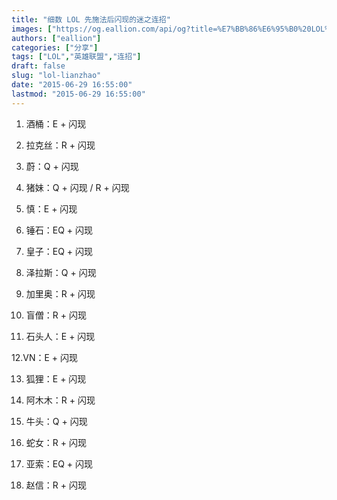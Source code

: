 ```yaml
---
title: "细数 LOL 先施法后闪现的迷之连招"
images: ["https://og.eallion.com/api/og?title=%E7%BB%86%E6%95%B0%20LOL%20%E5%85%88%E6%96%BD%E6%B3%95%E5%90%8E%E9%97%AA%E7%8E%B0%E7%9A%84%E8%BF%B7%E4%B9%8B%E8%BF%9E%E6%8B%9B"]
authors: ["eallion"]
categories: ["分享"]
tags: ["LOL","英雄联盟","连招"]
draft: false
slug: "lol-lianzhao"
date: "2015-06-29 16:55:00"
lastmod: "2015-06-29 16:55:00"
---
```


01. 酒桶：E + 闪现

02. 拉克丝：R + 闪现

03. 蔚：Q + 闪现

04. 猪妹：Q + 闪现 / R + 闪现

05. 慎：E + 闪现

06. 锤石：EQ + 闪现

07. 皇子：EQ + 闪现

08. 泽拉斯：Q + 闪现

09. 加里奥：R + 闪现

10. 盲僧：R + 闪现

11. 石头人：E + 闪现

12.VN：E + 闪现

13. 狐狸：E + 闪现

14. 阿木木：R + 闪现

15. 牛头：Q + 闪现

16. 蛇女：R + 闪现

17. 亚索：EQ + 闪现

18. 赵信：R + 闪现
